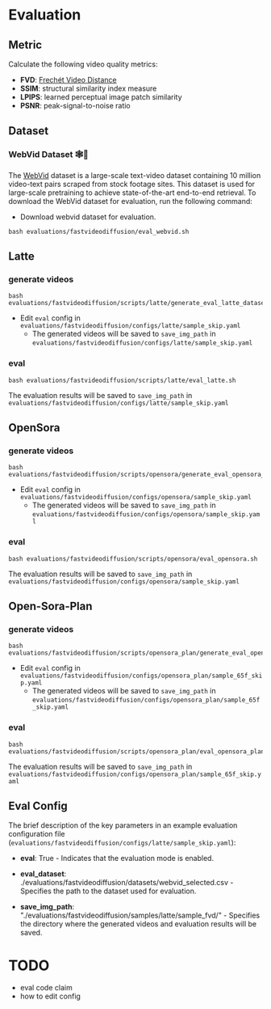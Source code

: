 # Evaluation
## Metric
Calculate the following video quality metrics:

- **FVD**: [Frechét Video Distance](https://arxiv.org/pdf/1812.01717)
- **SSIM**: structural similarity index measure
- **LPIPS**: learned perceptual image patch similarity
- **PSNR**: peak-signal-to-noise ratio


## Dataset
### WebVid Dataset 🕸🎥
The [WebVid](https://github.com/m-bain/webvid) dataset is a large-scale text-video dataset containing 10 million video-text pairs scraped from stock footage sites. This dataset is used for large-scale pretraining to achieve state-of-the-art end-to-end retrieval. To download the WebVid dataset for evaluation, run the following command:

- Download webvid dataset for evaluation.
```shell
bash evaluations/fastvideodiffusion/eval_webvid.sh
```


## Latte

### generate videos
```shell
bash evaluations/fastvideodiffusion/scripts/latte/generate_eval_latte_dataset.sh
```
- Edit `eval` config in `evaluations/fastvideodiffusion/configs/latte/sample_skip.yaml`
  - The generated videos will be saved to `save_img_path` in `evaluations/fastvideodiffusion/configs/latte/sample_skip.yaml`


### eval
```shell
bash evaluations/fastvideodiffusion/scripts/latte/eval_latte.sh
```
The evaluation results will be saved to `save_img_path` in `evaluations/fastvideodiffusion/configs/latte/sample_skip.yaml`



## OpenSora

### generate videos
```shell
bash evaluations/fastvideodiffusion/scripts/opensora/generate_eval_opensora_dataset.sh
```
- Edit `eval` config in `evaluations/fastvideodiffusion/configs/opensora/sample_skip.yaml`
  - The generated videos will be saved to `save_img_path` in `evaluations/fastvideodiffusion/configs/opensora/sample_skip.yaml`


### eval
```shell
bash evaluations/fastvideodiffusion/scripts/opensora/eval_opensora.sh
```
The evaluation results will be saved to `save_img_path` in `evaluations/fastvideodiffusion/configs/opensora/sample_skip.yaml`




## Open-Sora-Plan

### generate videos
```shell
bash evaluations/fastvideodiffusion/scripts/opensora_plan/generate_eval_opensora_plan_dataset.sh
```
- Edit `eval` config in `evaluations/fastvideodiffusion/configs/opensora_plan/sample_65f_skip.yaml`
  - The generated videos will be saved to `save_img_path` in `evaluations/fastvideodiffusion/configs/opensora_plan/sample_65f_skip.yaml`


### eval
```shell
bash evaluations/fastvideodiffusion/scripts/opensora_plan/eval_opensora_plan.sh
```
The evaluation results will be saved to `save_img_path` in `evaluations/fastvideodiffusion/configs/opensora_plan/sample_65f_skip.yaml`

## Eval Config

The brief description of the key parameters in an example evaluation configuration file (`evaluations/fastvideodiffusion/configs/latte/sample_skip.yaml`):


- **eval**: True - Indicates that the evaluation mode is enabled.

- **eval_dataset**: ./evaluations/fastvideodiffusion/datasets/webvid_selected.csv - Specifies the path to the dataset used for evaluation.

- **save_img_path**: "./evaluations/fastvideodiffusion/samples/latte/sample_fvd/" - Specifies the directory where the generated videos and evaluation results will be saved.


# TODO
- eval code claim
- how to edit config
